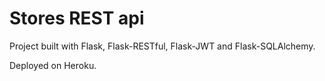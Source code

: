 # Stores REST api

Project built with Flask, Flask-RESTful, Flask-JWT and Flask-SQLAlchemy.

Deployed on Heroku.